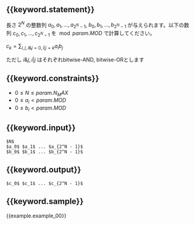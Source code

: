 ## {{keyword.statement}}
長さ $2^N$ の整数列 $a_0, a_1, \dots, a_{2^N - 1}$, $b_0, b_1, \dots, b_{2^N - 1}$ が与えられます。以下の数列 $c_0, c_1, \dots, c_{2^N - 1}$ を $\bmod {{param.MOD}}$ で計算してください。

$c_k = \sum_{i, j, i \& j = 0, i | j = k} a_i b_j$

ただし $i \& j, i | j$ はそれぞれbitwise-AND, bitwise-ORとします


## {{keyword.constraints}}

- $0 \leq N \leq {{param.N_MAX}}$
- $0 \leq a_i < {{param.MOD}}$
- $0 \leq b_i < {{param.MOD}}$


## {{keyword.input}}

```
$N$
$a_0$ $a_1$ ... $a_{2^N - 1}$
$b_0$ $b_1$ ... $b_{2^N - 1}$
```

## {{keyword.output}}

```
$c_0$ $c_1$ ... $c_{2^N - 1}$
```

## {{keyword.sample}}

{{example.example_00}}
